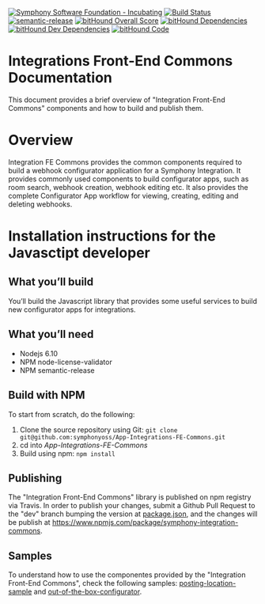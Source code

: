 [![Symphony Software Foundation - Incubating](https://cdn.rawgit.com/symphonyoss/contrib-toolbox/master/images/ssf-badge-incubating.svg)](https://symphonyoss.atlassian.net/wiki/display/FM/Incubating)
[![Build Status](https://travis-ci.org/symphonyoss/App-Integrations-FE-Commons.svg?branch=dev)](https://travis-ci.org/symphonyoss/App-Integrations-FE-Commons)
[![semantic-release](https://img.shields.io/badge/%20%20%F0%9F%93%A6%F0%9F%9A%80-semantic--release-e10079.svg)](https://github.com/semantic-release/semantic-release)
[![bitHound Overall Score](https://www.bithound.io/github/symphonyoss/App-Integrations-FE-Commons/badges/score.svg)](https://www.bithound.io/github/symphonyoss/App-Integrations-FE-Commons)
[![bitHound Dependencies](https://www.bithound.io/github/symphonyoss/App-Integrations-FE-Commons/badges/dependencies.svg)](https://www.bithound.io/github/symphonyoss/App-Integrations-FE-Commons/dev/dependencies/npm)
[![bitHound Dev Dependencies](https://www.bithound.io/github/symphonyoss/App-Integrations-FE-Commons/badges/devDependencies.svg)](https://www.bithound.io/github/symphonyoss/App-Integrations-FE-Commons/dev/dependencies/npm)
[![bitHound Code](https://www.bithound.io/github/symphonyoss/App-Integrations-FE-Commons/badges/code.svg)](https://www.bithound.io/github/symphonyoss/App-Integrations-FE-Commons)

# Integrations Front-End Commons Documentation

This document provides a brief overview of "Integration Front-End Commons" components and how to build and publish them.

# Overview

Integration FE Commons provides the common components required to build a webhook configurator application for a Symphony Integration. It provides commonly used components to build configurator apps, such as room search, webhook creation, webhook editing etc. It also provides the complete Configurator App workflow for viewing, creating, editing and deleting webhooks.

# Installation instructions for the Javasctipt developer

## What you’ll build
You’ll build the Javascript library that provides some useful services to build new configurator apps for integrations.

## What you’ll need
* Nodejs 6.10
* NPM node-license-validator
* NPM semantic-release

## Build with NPM
To start from scratch, do the following:

1. Clone the source repository using Git: `git clone git@github.com:symphonyoss/App-Integrations-FE-Commons.git`
2. cd into _App-Integrations-FE-Commons_
3. Build using npm: `npm install`

## Publishing
The "Integration Front-End Commons" library is published on npm registry via Travis. In order to publish your changes, submit a Github Pull Request to the "dev" branch bumping the version at [package.json](package.json), and the changes will be publish at https://www.npmjs.com/package/symphony-integration-commons.

## Samples
To understand how to use the componentes provided by the "Integration Front-End Commons", check the following samples: [posting-location-sample](samples/posting-location-sample/README.md) and [out-of-the-box-configurator](samples/out-of-the-box-configurator).
